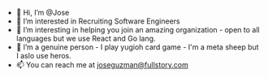 - 👋 Hi, I’m @Jose
- 👀 I’m interested in Recruiting Software Engineers 
- 🌱 I’m interesting in helping you join an amazing organization - open to all languages but we use React and Go lang.
- 💞️ I’m a genuine person - I play yugioh card game - I'm a meta sheep but I aslo use heros. 
- 📫 You can reach me at joseguzman@fullstory.com

<!---
Josefullstory/Josefullstory is a ✨ special ✨ repository because its `README.md` (this file) appears on your GitHub profile.
You can click the Preview link to take a look at your changes.
--->
